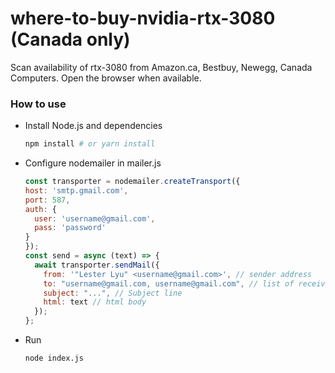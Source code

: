 # where-to-buy-nvidia-rtx-3080  (Canada only)
Scan availability of rtx-3080 from Amazon.ca, Bestbuy, Newegg, Canada Computers.
Open the browser when available.

### How to use
- Install Node.js and dependencies
  ```sh
  npm install # or yarn install
  ```
- Configure nodemailer in mailer.js
  ```js
  const transporter = nodemailer.createTransport({
  host: 'smtp.gmail.com',
  port: 587,
  auth: {
    user: 'username@gmail.com',
    pass: 'password'
  }
  });
  const send = async (text) => {
    await transporter.sendMail({
      from: '"Lester Lyu" <username@gmail.com>', // sender address
      to: "username@gmail.com, username@gmail.com", // list of receivers
      subject: "...", // Subject line
      html: text // html body
    });
  };
  ```
- Run
  ```sh
  node index.js
  ```
